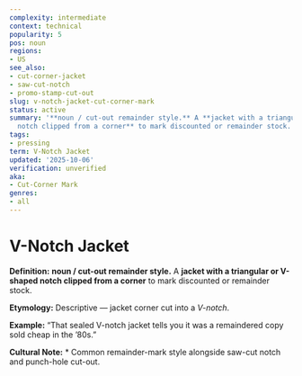 ```yaml
---
complexity: intermediate
context: technical
popularity: 5
pos: noun
regions:
- US
see_also:
- cut-corner-jacket
- saw-cut-notch
- promo-stamp-cut-out
slug: v-notch-jacket-cut-corner-mark
status: active
summary: '**noun / cut-out remainder style.** A **jacket with a triangular or V-shaped
  notch clipped from a corner** to mark discounted or remainder stock.'
tags:
- pressing
term: V-Notch Jacket
updated: '2025-10-06'
verification: unverified
aka:
- Cut-Corner Mark
genres:
- all
---
```


# V-Notch Jacket

**Definition:** **noun / cut-out remainder style.** A **jacket with a triangular or V-shaped notch clipped from a corner** to mark discounted or remainder stock.

**Etymology:** Descriptive — jacket corner cut into a *V-notch*.

**Example:** “That sealed V-notch jacket tells you it was a remaindered copy sold cheap in the ’80s.”

**Cultural Note:** * Common remainder-mark style alongside saw-cut notch and punch-hole cut-out.

